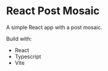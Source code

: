 # React Post Mosaic

A simple React app with a post mosaic.

Build with:
- React
- Typescript
- Vite

